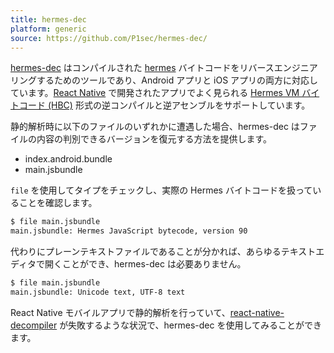 ```yaml
---
title: hermes-dec
platform: generic
source: https://github.com/P1sec/hermes-dec/
---
```


[hermes-dec](https://github.com/P1sec/hermes-dec/) はコンパイルされた [hermes](https://reactnative.dev/docs/hermes) バイトコードをリバースエンジニアリングするためのツールであり、Android アプリと iOS アプリの両方に対応しています。[React Native](https://reactnative.dev/) で開発されたアプリでよく見られる [Hermes VM バイトコード (HBC)](https://lucasbaizer2.github.io/hasmer/hasm/instruction-docs/hbc86.html) 形式の逆コンパイルと逆アセンブルをサポートしています。

静的解析時に以下のファイルのいずれかに遭遇した場合、hermes-dec はファイルの内容の判別できるバージョンを復元する方法を提供します。

- index.android.bundle
- main.jsbundle

`file` を使用してタイプをチェックし、実際の Hermes バイトコードを扱っていることを確認します。

```bash
$ file main.jsbundle
main.jsbundle: Hermes JavaScript bytecode, version 90
```

代わりにプレーンテキストファイルであることが分かれば、あらゆるテキストエディタで開くことができ、hermes-dec は必要ありません。

```bash
$ file main.jsbundle
main.jsbundle: Unicode text, UTF-8 text
```

React Native モバイルアプリで静的解析を行っていて、[react-native-decompiler](https://github.com/numandev1/react-native-decompiler) が失敗するような状況で、hermes-dec を使用してみることができます。
